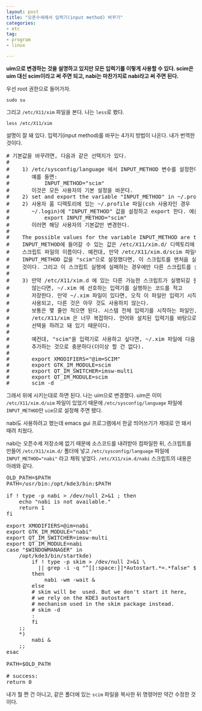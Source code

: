 ```yaml
---
layout: post
title: "오픈수세에서 입력기(input method) 바꾸기"
categories:
- etc
tag:
- program
- linux

---
```


__uim으로 변경하는 것을 설명하고 있지만 모든 입력기를 이렇게 사용할 수 있다. scim은 uim 대신 scim이라고 써 주면 되고, nabi는 마찬가지로 nabi라고 써 주면 된다.__

우선 root 권한으로 들어가자.

    sudo su

그리고 `/etc/X11/xim` 파일을 본다. 나는 `less`로 봤다.

    less /etc/X11/xim

설명이 잘 돼 있다. 입력기(input method)를 바꾸는 4가지 방법이 나온다. 내가
번역한 것이다. 

<pre>
# 기본값을 바꾸려면, 다음과 같은 선택지가 있다.
#
#    1) /etc/sysconfig/language 에서 INPUT_METHOD 변수를 설정한다.
#       예를 들면:
#           INPUT_METHOD="scim"
#       이것은 모든 사용자의 기본 설정을 바꾼다.
#    2) set and export the variable "INPUT_METHOD" in ~/.profile in the
#    2) 사용자 홈 디렉토리에 있는 ~/.profile 파일(csh 사용자인 경우
#       ~/.login)에 "INPUT_METHOD" 값을 설정하고 export 한다. 예를 들면:
#           export INPUT_METHOD="scim"
#       이러면 해당 사용자의 기본값만 변경한다.
#    
#    The possible values for the variable INPUT_METHOD are the names
#    INPUT_METHOD에 들어갈 수 있는 값은 /etc/X11/xim.d/ 디렉토리에 존재하는
#    스크립트 파일의 이름이다. 예컨대, 만약 /etc/X11/xim.d/scim 파일이 있고,
#    INPUT_METHOD 값을 "scim"으로 설정했다면, 이 스크립트를 맨처음 실행하게 될
#    것이다. 그리고 이 스크립트 실행에 실패하는 경우에만 다른 스크립트를 실행하게 된다.
#
#    3) 만약 /etc/X11/xim.d 에 있는 다른 가능한 스크립트가 실행되길 원치
#       않는다면, ~/.xim 에 선호하는 입력기를 실행하는 코드를 적고
#       저장한다. 만약 ~/.xim 파일이 있다면, 오직 이 파일만 입력기 시작에
#       사용되고, 다른 것은 아무 것도 사용하지 않는다.
#       보통은 몇 줄만 적으면 된다. 시스템 전체 입력기를 시작하는 파일인,
#       /etc/X11/xim 은 너무 복잡하다. 언어와 설치된 입력기를 바탕으로 최선의
#       선택을 하려고 돼 있기 때문이다.
# 
#       예컨대, "scim"을 입력기로 사용하고 싶다면, ~/.xim 파일에 다음 5줄을
#       추가하는 것으로 충분하다(더이상 할 건 없다).
#
#       export XMODIFIERS="@im=SCIM"
#       export GTK_IM_MODULE=scim
#       export QT_IM_SWITCHER=imsw-multi
#       export QT_IM_MODULE=scim
#       scim -d 
</pre>

그래서 위에 시키는대로 하면 된다. 나는 uim으로 변경했다. uim은 이미
`/etc/X11/xim.d/uim` 파일이 있었기 때문에 `/etc/sysconfig/language` 파일에
`INPUT_METHOD`만 `uim`으로 설정해 주면 됐다.

nabi도 사용하려고 했는데 emacs gui 프로그램에서 한글 띄어쓰기가 제대로 안 돼서
때려 치웠다.

nabi는 오픈수세 저장소에 없기 때문에 소스코드를 내려받아 컴파일한 뒤,
스크립트를 만들어 `/etc/X11/xim.d/` 폴더에 넣고 `/etc/sysconfig/language`
파일에 `INPUT_METHOD="nabi"` 라고 채워 넣었다. `/etc/X11/xim.d/nabi`
스크립트의 내용은 아래와 같다.

<pre>
OLD_PATH=$PATH
PATH=/usr/bin:/opt/kde3/bin:$PATH

if ! type -p nabi > /dev/null 2>&1 ; then
    echo "nabi is not available."
    return 1
fi

export XMODIFIERS=@im=nabi
export GTK_IM_MODULE="nabi"
export QT_IM_SWITCHER=imsw-multi
export QT_IM_MODULE=nabi
case "$WINDOWMANAGER" in
    /opt/kde3/bin/startkde)
        if ! type -p skim > /dev/null 2>&1 \
          || grep -i -q "^[[:space:]]*Autostart.*=.*false" $HOME/.kde/share/config/skimrc
        then
            nabi -wm -wait &
        else
        # skim will be  used. But we don't start it here,
    	# we rely on the KDE3 autostart
    	# mechanism used in the skim package instead.
        # skim -d
    	:
        fi
    ;;
    *)
        nabi &
    ;;
esac

PATH=$OLD_PATH

# success:
return 0
</pre>

내가 뭘 짠 건 아니고, 같은 폴더에 있는 `scim` 파일을 복사한 뒤 명령어만 약간
수정한 것이다. 
